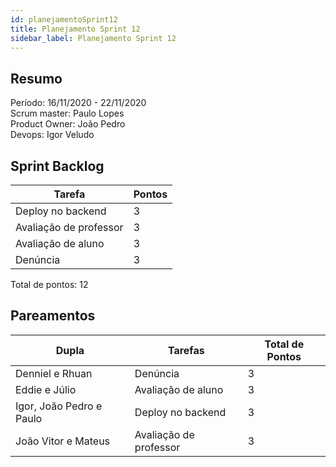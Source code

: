 ```yaml
---
id: planejamentoSprint12
title: Planejamento Sprint 12
sidebar_label: Planejamento Sprint 12
---
```


## Resumo

Período: 16/11/2020 - 22/11/2020 <br>
Scrum master: Paulo Lopes <br>
Product Owner: João Pedro <br>
Devops: Igor Veludo <br>

## Sprint Backlog

| Tarefa | Pontos |
|--------|--------|
| Deploy no backend | 3 |
| Avaliação de professor | 3 |
| Avaliação de aluno | 3 |
| Denúncia | 3 |

Total de pontos: 12

## Pareamentos

| Dupla | Tarefas | Total de Pontos |
|-------|---------|-----------------|
| Denniel e Rhuan | Denúncia | 3 |
| Eddie e Júlio | Avaliação de aluno | 3 |
| Igor, João Pedro e Paulo | Deploy no backend | 3 |
| João Vitor e Mateus | Avaliação de professor | 3 |
